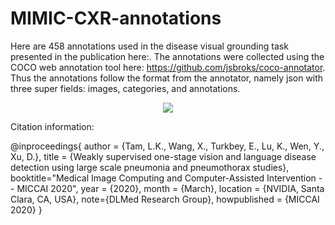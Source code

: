 # MIMIC-CXR-annotations

Here are 458 annotations used in the disease visual grounding task presented in the publication here:. The annotations were collected using the COCO web annotation tool here: https://github.com/jsbroks/coco-annotator.  Thus the annotations follow the format from the annotator, namely json with three super fields: images, categories, and annotations.

<p align="center"><img src="https://github.com/leotam/MIMIC-CXR-annotations/blob/master/fig/Screen%20Shot%202020-07-26%20at%209.11.14%20PM.png"></p>


Citation information:

@inproceedings{
    author = {Tam, L.K., Wang, X., Turkbey, E., Lu, K., Wen, Y., Xu, D.},
    title = {Weakly supervised one-stage vision and language disease detection
using large scale pneumonia and pneumothorax studies},
    booktitle="Medical Image Computing and Computer-Assisted Intervention -- MICCAI 2020",
    year = {2020},
    month = {March},
    location = {NVIDIA, Santa Clara, CA, USA}, 
    note={DLMed Research Group},
    howpublished = {MICCAI 2020}
}
